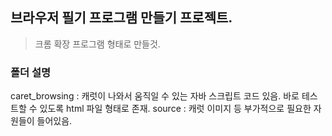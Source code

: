 브라우저 필기 프로그램 만들기 프로젝트.
---
> 크롬 확장 프로그램 형태로 만들것.

### 폴더 설명
caret_browsing : 캐럿이 나와서 움직일 수 있는 자바 스크립트 코드 있음. 바로 테스트할 수 있도록 html 파일 형태로 존재.
source : 캐럿 이미지 등 부가적으로 필요한 자원들이 들어있음.

